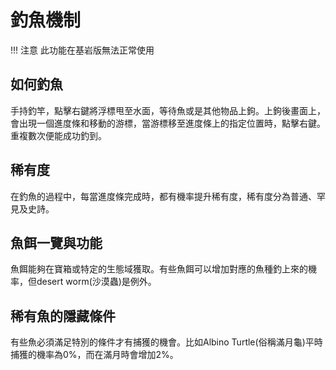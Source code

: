 # 釣魚機制
!!! 注意
    此功能在基岩版無法正常使用
## 如何釣魚
手持釣竿，點擊右鍵將浮標甩至水面，等待魚或是其他物品上鉤。上鉤後畫面上，會出現一個進度條和移動的游標，當游標移至進度條上的指定位置時，點擊右鍵。重複數次便能成功釣到。
## 稀有度
在釣魚的過程中，每當進度條完成時，都有機率提升稀有度，稀有度分為普通、罕見及史詩。
## 魚餌一覽與功能
魚餌能夠在寶箱或特定的生態域獲取。有些魚餌可以增加對應的魚種釣上來的機率，但desert worm(沙漠蟲)是例外。
## 稀有魚的隱藏條件
有些魚必須滿足特別的條件才有捕獲的機會。比如Albino Turtle(俗稱滿月龜)平時捕獲的機率為0%，而在滿月時會增加2%。